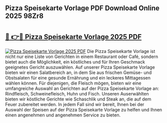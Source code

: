 ## Pizza Speisekarte Vorlage PDF Download Online 2025 98Zr8

# <h2><a href="http://gcdy3l1.nevu.top/?p=Pizza+Speisekarte+Vorlage">🔗 👉🔴 Pizza Speisekarte Vorlage 2025 PDF</a></h2>

[![Pizza Speisekarte Vorlage 2025 PDF](https://i.imgur.com/dBaPXMq.png)](http://gcdy3l1.nevu.top/?p=Pizza+Speisekarte+Vorlage)
Die Pizza Speisekarte Vorlage ist nicht nur eine Liste von Gerichten in einem Restaurant oder Café, sondern bietet auch die Möglichkeit, ein köstliches und für Ihren Geschmack geeignetes Gericht auszuwählen. Auf unserer Pizza Speisekarte Vorlage bieten wir einen Salatbereich an, in dem Sie aus frischen Gemüse- und Obstsalaten für eine gesunde Ernährung und ein leckeres Mittagessen wählen können. Für diejenigen, die Fleisch mögen, bieten wir eine umfangreiche Auswahl an Gerichten auf der Pizza Speisekarte Vorlage an: Rindfleisch, Schweinefleisch, Huhn und Fisch. Unseren Auserwählten bieten wir köstliche Gerichte wie Schaschlik und Steak an, die auf dem Feuer zubereitet werden. In jedem Fall sind wir bereit, Ihnen bei der Auswahl der Speisen auf der Pizza Speisekarte Vorlage zu helfen und Ihnen einen angenehmen und angenehmen Service zu bieten.
